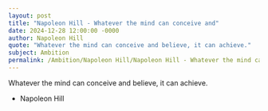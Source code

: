 ```yaml
---
layout: post
title: "Napoleon Hill - Whatever the mind can conceive and"
date: 2024-12-28 12:00:00 -0000
author: Napoleon Hill
quote: "Whatever the mind can conceive and believe, it can achieve."
subject: Ambition
permalink: /Ambition/Napoleon Hill/Napoleon Hill - Whatever the mind can conceive and
---
```


Whatever the mind can conceive and believe, it can achieve.

- Napoleon Hill
